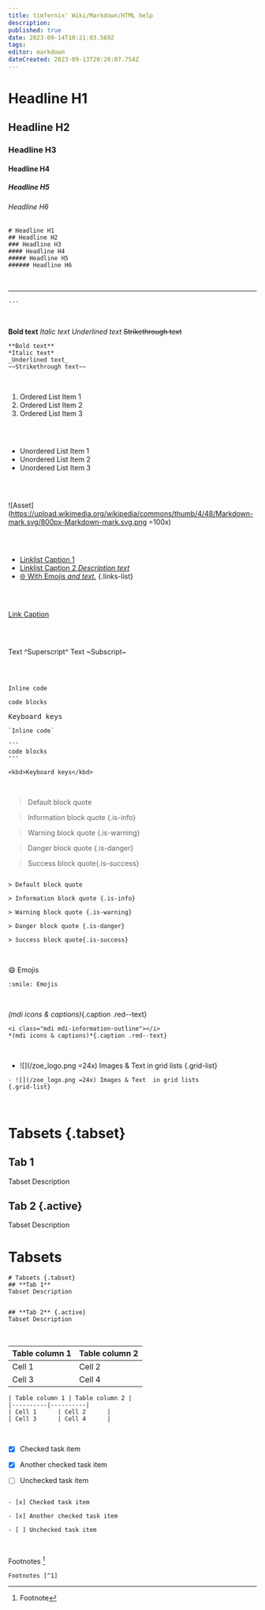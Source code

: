 ```yaml
---
title: timfernix' Wiki/Markdown/HTML help
description: 
published: true
date: 2023-09-14T10:21:03.569Z
tags: 
editor: markdown
dateCreated: 2023-09-13T20:20:07.754Z
---
```


# Headline H1
## Headline H2
### Headline H3
#### Headline H4
##### Headline H5
###### Headline H6

```
# Headline H1
## Headline H2
### Headline H3
#### Headline H4
##### Headline H5
###### Headline H6
```
<br>

---
```
---
```

<br>
  
**Bold text**
*Italic text*
_Underlined text_
~~Strikethrough text~~

```
**Bold text**
*Italic text*
_Underlined text_
~~Strikethrough text~~
```
<br>
  
1. Ordered List Item 1
2. Ordered List Item 2
3. Ordered List Item 3
```

```
<br>
  
- Unordered List Item 1
- Unordered List Item 2
- Unordered List Item 3
```
```
<br> 

![Asset](https://upload.wikimedia.org/wikipedia/commons/thumb/4/48/Markdown-mark.svg/800px-Markdown-mark.svg.png =100x)
```
```
<br>

- [Linklist Caption 1]()
- [Linklist Caption 2 *Description text*]()
- [:globe_with_meridians: With Emojis *and text.*]() 
{.links-list}
```
```
<br>
  
[Link Caption](Link)
```
```
<br>

Text ^Superscript^
Text ~Subscript~
```
```
<br>

`Inline code` 

```
code blocks
```

<kbd>Keyboard keys</kbd>

```
`Inline code` 

'''
code blocks
'''

<kbd>Keyboard keys</kbd>
```

<br>

> Default block quote

> Information block quote {.is-info}

> Warning block quote {.is-warning}

> Danger block quote {.is-danger}

> Success block quote{.is-success}

```

> Default block quote

> Information block quote {.is-info}

> Warning block quote {.is-warning}

> Danger block quote {.is-danger}

> Success block quote{.is-success}
```

<br>

:smile: Emojis

```
:smile: Emojis
```
<br>

<i class="mdi mdi-information-outline"></i> *(mdi icons & captions)*{.caption .red--text}
```
<i class="mdi mdi-information-outline"></i> 
*(mdi icons & captions)*{.caption .red--text}
```
<br>

- ![](/zoe_logo.png =24x) Images & Text  in grid lists
{.grid-list}

```
- ![](/zoe_logo.png =24x) Images & Text  in grid lists
{.grid-list}
```

<br>

# Tabsets {.tabset}
## **Tab 1**
Tabset Description


## **Tab 2** {.active}
Tabset Description

# Tabsets
```
# Tabsets {.tabset}
## **Tab 1**
Tabset Description


## **Tab 2** {.active}
Tabset Description
```

<br>

| Table column 1 | Table column 2 |
|----------|----------|
| Cell 1      | Cell 2      |
| Cell 3      | Cell 4      |

```
| Table column 1 | Table column 2 |
|----------|----------|
| Cell 1      | Cell 2      |
| Cell 3      | Cell 4      |
```

<br>

- [x] Checked task item

- [x] Another checked task item

- [ ] Unchecked task item
```

- [x] Checked task item

- [x] Another checked task item

- [ ] Unchecked task item
```
<br>

Footnotes [^1]
```
Footnotes [^1]
```
[^1]: Footnote 